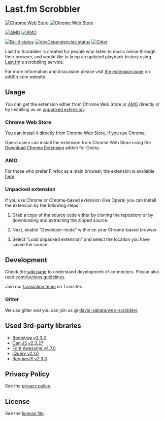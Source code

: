 # Last.fm Scrobbler

[![Chrome Web Store][22]][1] [![Chrome Web Store][0]][1]

[![AMO][23]][15] [![AMO][14]][15]

[![Build status][2]][3] [![devDependencies status][6]][7] [![Gitter][4]][5]

Last.fm Scrobbler is created for people who listen to music online through their browser, and would like to keep an updated playback history using [Last.fm][8]'s scrobbling service.

For more information and discussion please visit [the extension page][12] on add0n.com website.

## Usage

You can get the extension either from Chrome Web Store or <abbr title="addons.mozilla.org">AMO</abbr> directly or by installing as an [unpacked extension][9].

### Chrome Web Store

You can install it directly from [Chrome Web Store][1], if you use Chrome.

Opera users can install the extension from Chrome Web Store using the [Download Chrome Extension][13] addon for Opera.

### AMO

For those who prefer Firefox as a main browser, the extension is available [here][15].

### Unpacked extension

If you use Chrome or Chrome-based extension (like Opera) you can install the extension by the following steps:

1. Grab a copy of the source code either by cloning the repository or by downloading and extracting the zipped source.

2. Next, enable "Developer mode" within on your Chrome-based browser.

3. Select "Load unpacked extension" and select the location you have saved the source.

## Development

Check the [wiki page][10] to understand development of connectors. Please also read [contributions guidelines](.github/CONTRIBUTING.md).

Join our [translation team][21] on Transifex.

### Gitter

We use gitter and you can join us @ [david-sabata/web-scrobbler][5].

## Used 3rd-party libraries

* [Bootstrap v2.3.2][16]
* [Can JS v2.3.27][20]
* [Font Awesome v4.7.0][17]
* [jQuery v2.1.0][18]
* [RequireJS v2.3.3][19]

## Privacy Policy

See the [privacy policy][11].

## License

See the [license file](LICENSE.md).

[0]: https://img.shields.io/chrome-web-store/d/hhinaapppaileiechjoiifaancjggfjm.svg?style=flat
[1]: https://chrome.google.com/webstore/detail/lastfm-scrobbler/hhinaapppaileiechjoiifaancjggfjm
[2]: https://api.travis-ci.org/david-sabata/web-scrobbler.svg
[3]: https://travis-ci.org/david-sabata/web-scrobbler
[4]: https://badges.gitter.im/Join%20Chat.svg
[5]: https://gitter.im/david-sabata/web-scrobbler
[6]: https://david-dm.org/david-sabata/web-scrobbler/dev-status.svg
[7]: https://david-dm.org/david-sabata/web-scrobbler?type=dev
[8]: http://www.last.fm/
[9]: https://developer.chrome.com/extensions/getstarted#unpacked
[10]: https://github.com/david-sabata/web-scrobbler/wiki/Connectors-development
[11]: https://github.com/david-sabata/web-scrobbler/wiki/Privacy-policy
[12]: http://add0n.com/lastfm-scrobbler.html
[13]: https://addons.opera.com/extensions/details/app_id/kipjbhgniklcnglfaldilecjomjaddfi
[14]: https://img.shields.io/amo/users/web-scrobbler.svg
[15]: https://addons.mozilla.org/en-US/firefox/addon/web-scrobbler/
[21]: https://www.transifex.com/web-scrobbler/web-scrobbler/dashboard/
[22]: https://img.shields.io/chrome-web-store/v/hhinaapppaileiechjoiifaancjggfjm.svg
[23]: https://img.shields.io/amo/v/web-scrobbler.svg

[16]: http://getbootstrap.com/2.3.2/assets/bootstrap.zip
[17]: http://fontawesome.io/assets/font-awesome-4.7.0.zip
[18]: http://code.jquery.com/jquery-2.1.0.min.js
[19]: http://requirejs.org/docs/release/2.3.3/minified/require.js
[20]: http://canjs.com/release/2.3.27/can.jquery.min.js
